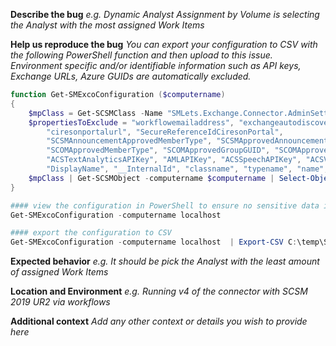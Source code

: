 **Describe the bug**
_e.g. Dynamic Analyst Assignment by Volume is selecting the Analyst with the most assigned Work Items_

**Help us reproduce the bug**
_You can export your configuration to CSV with the following PowerShell function and then upload to this issue. Environment specific and/or identifiable information such as API keys, Exchange URLs, Azure GUIDs are automatically excluded._
```powershell
function Get-SMExcoConfiguration ($computername)
{
    $mpClass = Get-SCSMClass -Name "SMLets.Exchange.Connector.AdminSettings$" -computername $computername
    $propertiesToExclude = "workflowemailaddress", "exchangeautodiscoverurl", "azureclientid", "azuretenantid", "securereferenceidews", "AzureCloudInstance",
        "ciresonportalurl", "SecureReferenceIdCiresonPortal",
        "SCSMAnnouncementApprovedMemberType", "SCSMApprovedAnnouncementGroupGUID", "SCSMApprovedAnnouncementGroupDisplayName", "SCSMApprovedAnnouncementUsers",
        "SCOMApprovedMemberType", "SCOMApprovedGroupGUID", "SCOMApprovedUsers",
        "ACSTextAnalyticsAPIKey", "AMLAPIKey", "ACSSpeechAPIKey", "ACSVisionAPIKey", "ACSTranslateAPIKey", "AMLurl",
        "DisplayName", "__InternalId", "classname", "typename", "name", "path", "fullname", "ManagementPackClassIds", "LeastDerivedNonAbstractManagementPackClassId", "TimeAdded", "LastModifiedBy", "Values", "IsNew", "haschanges", "id", "managementgroup", "managementgroupid", "groupsasdifferenttype", "viewname", "objectmode"
    $mpClass | Get-SCSMObject -computername $computername | Select-Object * -ExcludeProperty $propertiesToExclude
}

#### view the configuration in PowerShell to ensure no sensitive data is included
Get-SMExcoConfiguration -computername localhost

#### export the configuration to CSV
Get-SMExcoConfiguration -computername localhost  | Export-CSV C:\temp\SMExcoConfiguration.csv -NoTypeInformation
```

**Expected behavior**
_e.g. It should be pick the Analyst with the least amount of assigned Work Items_

**Location and Environment**
_e.g. Running v4 of the connector with SCSM 2019 UR2 via workflows_

**Additional context**
_Add any other context or details you wish to provide here_
